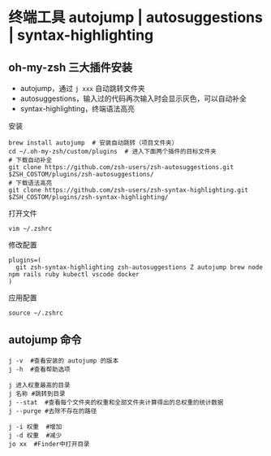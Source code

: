 # 终端工具 autojump | autosuggestions | syntax-highlighting
## oh-my-zsh 三大插件安装
- autojump，通过 `j xxx` 自动跳转文件夹
- autosuggestions，输入过的代码再次输入时会显示灰色，可以自动补全
- syntax-highlighting，终端语法高亮

安装
```
brew install autojump  # 安装自动跳转（项目文件夹）
cd ~/.oh-my-zsh/custom/plugins  # 进入下面两个插件的目标文件夹
# 下载自动补全
git clone https://github.com/zsh-users/zsh-autosuggestions.git $ZSH_COSTOM/plugins/zsh-autosuggestions/
# 下载语法高亮
git clone https://github.com/zsh-users/zsh-syntax-highlighting.git $ZSH_COSTOM/plugins/zsh-syntax-highlighting/
```
打开文件
```
vim ~/.zshrc
```
修改配置
```
plugins=(
  git zsh-syntax-highlighting zsh-autosuggestions Z autojump brew node npm rails ruby kubectl vscode docker
)
```
应用配置
```
source ~/.zshrc
```


## autojump 命令
```
j -v  #查看安装的 autojump 的版本
j -h  #查看帮助选项

j 进入权重最高的目录
j 名称 #跳转到目录
j --stat  #查看每个文件夹的权重和全部文件夹计算得出的总权重的统计数据
j --purge #去除不存在的路径

j -i 权重  #增加
j -d 权重  #减少
jo xx  #Finder中打开目录
```